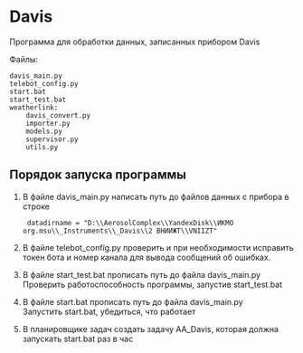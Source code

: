 # Davis

Программа для обработки данных, записанных прибором Davis

Файлы:

    davis_main.py
    telebot_config.py
    start.bat
    start_test.bat
    weatherlink:
        davis_convert.py
        importer.py
        models.py
        supervisor.py
        utils.py

Порядок запуска программы
--------------------------
1. В файле davis_main.py написать путь до файлов данных с прибора в строке
   
        datadirname = "D:\\AerosolComplex\\YandexDisk\\ИКМО org.msu\\_Instruments\\_Davis\\2 ВНИИЖТ\\VNIIZT"

2. В файле telebot_config.py проверить и при необходимости исправить токен бота и номер канала для вывода сообщений об ошибках.

3. В файле start_test.bat прописать путь до файла davis_main.py   
Проверить работоспособность программы, запустив start_test.bat

4. В файле start.bat прописать путь до файла davis_main.py   
Запустить start.bat, убедиться, что работает

5. В планировщике задач создать задачу AA_Davis, которая должна запускать start.bat раз в час
